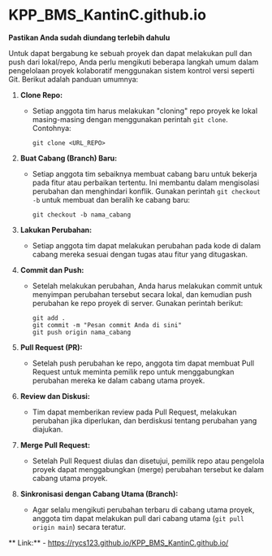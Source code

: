 # KPP_BMS_KantinC.github.io
**Pastikan Anda sudah diundang terlebih dahulu**

Untuk dapat bergabung ke sebuah proyek dan dapat melakukan pull dan push dari lokal/repo, Anda perlu mengikuti beberapa langkah umum dalam pengelolaan proyek kolaboratif menggunakan sistem kontrol versi seperti Git. Berikut adalah panduan umumnya:

1. **Clone Repo:**
   - Setiap anggota tim harus melakukan "cloning" repo proyek ke lokal masing-masing dengan menggunakan perintah `git clone`. Contohnya:
     ```
     git clone <URL_REPO>
     ```

2. **Buat Cabang (Branch) Baru:**
   - Setiap anggota tim sebaiknya membuat cabang baru untuk bekerja pada fitur atau perbaikan tertentu. Ini membantu dalam mengisolasi perubahan dan menghindari konflik. Gunakan perintah `git checkout -b` untuk membuat dan beralih ke cabang baru:
     ```
     git checkout -b nama_cabang
     ```

3. **Lakukan Perubahan:**
   - Setiap anggota tim dapat melakukan perubahan pada kode di dalam cabang mereka sesuai dengan tugas atau fitur yang ditugaskan.

4. **Commit dan Push:**
   - Setelah melakukan perubahan, Anda harus melakukan commit untuk menyimpan perubahan tersebut secara lokal, dan kemudian push perubahan ke repo proyek di server. Gunakan perintah berikut:
     ```
     git add .
     git commit -m "Pesan commit Anda di sini"
     git push origin nama_cabang
     ```

5. **Pull Request (PR):**
   - Setelah push perubahan ke repo, anggota tim dapat membuat Pull Request untuk meminta pemilik repo untuk menggabungkan perubahan mereka ke dalam cabang utama proyek.

6. **Review dan Diskusi:**
   - Tim dapat memberikan review pada Pull Request, melakukan perubahan jika diperlukan, dan berdiskusi tentang perubahan yang diajukan.

7. **Merge Pull Request:**
   - Setelah Pull Request diulas dan disetujui, pemilik repo atau pengelola proyek dapat menggabungkan (merge) perubahan tersebut ke dalam cabang utama proyek.

8. **Sinkronisasi dengan Cabang Utama (Branch):**
    - Agar selalu mengikuti perubahan terbaru di cabang utama proyek, anggota tim dapat melakukan pull dari cabang utama (`git pull origin main`) secara teratur.

** Link:**
    - https://rycs123.github.io/KPP_BMS_KantinC.github.io/
